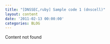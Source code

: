 ```yaml
---
title: "[DNSSEC,ruby] Sample code 1 (dnscell)"
layout: content
date: '2011-02-13 00:00:00'
categories: BLOG
---
```


Content not found